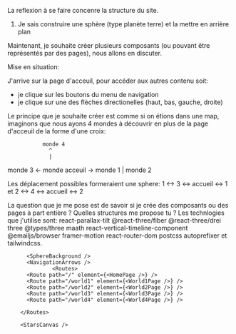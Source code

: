 La reflexion à se faire concenre la structure du site.
1. Je sais construire une sphère (type planète terre) et la mettre en arrière plan

Maintenant, je souhaite créer plusieurs composants (ou pouvant être représentés par des pages), nous allons en discuter.

Mise en situation:

J'arrive sur la page d'acceuil, pour accéder aux autres contenu soit:
- je clique sur les boutons du menu de navigation
- je clique sur une des flèches directionelles (haut, bas, gauche, droite)

Le principe que je souhaite créer est comme si on étions dans une map, imaginons que nous ayons 4 mondes à découvrir en plus de la page d'acceuil
de la forme d'une croix:

               monde 4
                 ^
                 |
monde 3  <- monde acceuil -> monde 1
                 |
               monde 2

Les déplacement possibles formeraient une sphere:    1 <-> 3 <-> accueil <-> 1 et 2 <-> 4 <-> accueil <-> 2

La question que je me pose est de savoir si je crée des composants ou des pages à part entière ?
Quelles structures me propose tu ?
Les technlogies que j'utilise sont: react-parallax-tilt @react-three/fiber @react-three/drei three @types/three maath react-vertical-timeline-component @emailjs/browser framer-motion react-router-dom postcss autoprefixer et tailwindcss.


          <SphereBackground />
          <NavigationArrows />
                  <Routes>
          <Route path="/" element={<HomePage />} />
          <Route path="/world1" element={<World1Page />} />
          <Route path="/world2" element={<World2Page />} />
          <Route path="/world3" element={<World3Page />} />
          <Route path="/world4" element={<World4Page />} />
          
        </Routes>

        <StarsCanvas />